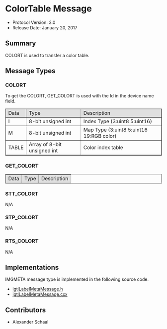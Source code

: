 
ColorTable Message
==================

- Protocol Version: 3.0
- Release Date: January 20, 2017

## Summary

COLORT is used to transfer a color table.

## Message Types

### COLORT

To get the COLORT, GET_COLORT is used with the Id in the device name field.

<table border="1" cellpadding="5" cellspacing="0" align="center">

<tbody><tr>
<td style="background:#e0e0e0;"> Data
</td><td style="background:#e0e0e0;"> Type
</td><td style="background:#e0e0e0;"> Description
</td></tr>
<tr>
<td align="left"> I
</td><td align="left"> 8-bit unsigned int
</td><td align="left"> Index Type  (3:uint8  5:uint16)
</td></tr>
<tr>
<td align="left"> M
</td><td align="left"> 8-bit unsigned int
</td><td align="left"> Map Type (3:uint8 5:uint16 19:RGB color)
</td></tr>
<tr>
<td align="left"> TABLE
</td><td align="left"> Array of 8-bit unsigned int
</td><td align="left"> Color index table
</td></tr>
</tbody></table>


### GET_COLORT

<table border="1" cellpadding="5" cellspacing="0" align="center">

<tbody><tr>
<td style="background:#e0e0e0;"> Data
</td><td style="background:#e0e0e0;"> Type
</td><td style="background:#e0e0e0;"> Description
</td></tr>
</tbody></table>

### STT_COLORT

N/A

### STP_COLORT

N/A

### RTS_COLORT

N/A

## Implementations

IMGMETA message type is implemented in the following source code.

* [igtlLabelMetaMessage.h](/Source/igtlLabelMetaMessage.h)
* [igtlLabelMetaMessage.cxx](/Source/igtlLabelMetaMessage.cxx)

## Contributors

* Alexander Schaal






